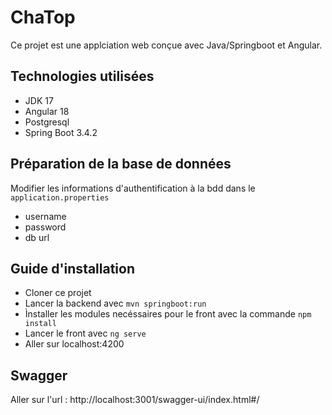 # ChaTop
Ce projet est une applciation web conçue avec Java/Springboot et Angular.

## Technologies utilisées
- JDK 17
- Angular 18
- Postgresql
- Spring Boot 3.4.2

## Préparation de la base de données
Modifier les informations d'authentification à la bdd dans le `application.properties`
- username
- password
- db url

## Guide d'installation
- Cloner ce projet
- Lancer la backend avec `mvn springboot:run`
- Ìnstaller les modules necéssaires pour le front avec la commande `npm install`
- Lancer le front avec `ng serve`
- Aller sur localhost:4200

## Swagger
Aller sur l'url : http://localhost:3001/swagger-ui/index.html#/





